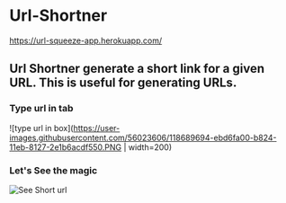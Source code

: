 # Url-Shortner    

https://url-squeeze-app.herokuapp.com/

## Url Shortner generate a short link for a given URL. This is useful for generating URLs.

### Type url in tab

![type url in box](https://user-images.githubusercontent.com/56023606/118689694-ebd6fa00-b824-11eb-8127-2e1b6acdf550.PNG | width=200)


### Let's See the magic

![See Short url](https://user-images.githubusercontent.com/56023606/118689921-25a80080-b825-11eb-8053-54b467083a09.PNG)


